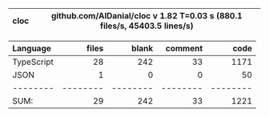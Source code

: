 
cloc|github.com/AlDanial/cloc v 1.82  T=0.03 s (880.1 files/s, 45403.5 lines/s)
--- | ---

Language|files|blank|comment|code
:-------|-------:|-------:|-------:|-------:
TypeScript|28|242|33|1171
JSON|1|0|0|50
--------|--------|--------|--------|--------
SUM:|29|242|33|1221
